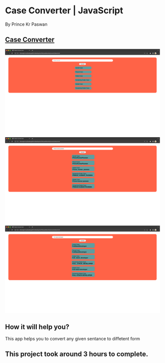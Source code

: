 # Case Converter | JavaScript

By Prince Kr Paswan

## [Case Converter](https://game-prince.netlify.app/)


![Completed Website](./c1.png)
![](./c2.png)
![](c3.png)





## How it will help you?

This app helps you to convert any given sentance to 
diffetent form

## This project took around 3 hours to complete.